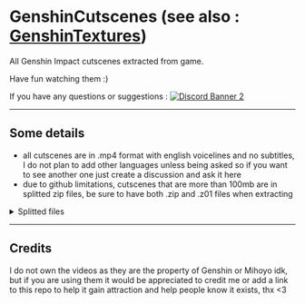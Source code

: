 # GenshinCutscenes (see also : [GenshinTextures](https://github.com/Escartem/GenshinTextures))
All Genshin Impact cutscenes extracted from game.

Have fun watching them :)

If you have any questions or suggestions :
[![Discord Banner 2](https://discordapp.com/api/guilds/503554429648371712/widget.png?style=shield)](https://discord.gg/fzRdtVh)

---
## Some details

* all cutscenes are in .mp4 format with english voicelines and no subtitles, I do not plan to add other languages unless being asked so if you want to see another one just create a discussion and ask it here
* due to github limitations, cutscenes that are more than 100mb are in splitted zip files, be sure to have both .zip and .z01 files when extracting

<details>
    <summary>Splitted files</summary>
  
    /VideoAssets/AfterBattle/Cs_102205_AfterBattle_Boy.mp4
    /VideoAssets/AfterBattle/Cs_102205_AfterBattle_Girl.mp4
    /VideoAssets/Inazuma/YaeMiko/Cs_Inazuma_LQ1203105_YaeMiko_Boy.mp4
    /VideoAssets/Inazuma/YaeMiko/Cs_Inazuma_LQ1203105_YaeMiko_Girl.mp4
    /VideoAssets/LiYue/BreakThroughSpace/Cs_LiYue_LQ10310301_BreakThroughSpace_Boy.mp4
    /VideoAssets/LiYue/BreakThroughSpace/Cs_LiYue_LQ10310301_BreakThroughSpace_Girl.mp4
    /VideoAssets/ShenheBattle/Cs_LQ1101502_ShenheBattle_Boy.mp4
    /VideoAssets/ShenheBattle/Cs_LQ1101502_ShenheBattle_Girl.mp4
    /VideoAssets/Sumeru/AQ/SKP/Cs_Sumeru_AQ_30280901_SKP_Boy.mp4
    /VideoAssets/Sumeru/AQ/SKP/Cs_Sumeru_AQ_30280901_SKP_Girl.mp4
    /VideoAssets/Sumeru/Cs_Sumeru_AQ302105_GOTP.mp4
</details>

---
## Credits

I do not own the videos as they are the property of Genshin or Mihoyo idk, but if you are using them it would be appreciated to credit me or add a link to this repo to help it gain attraction and help people know it exists, thx <3
